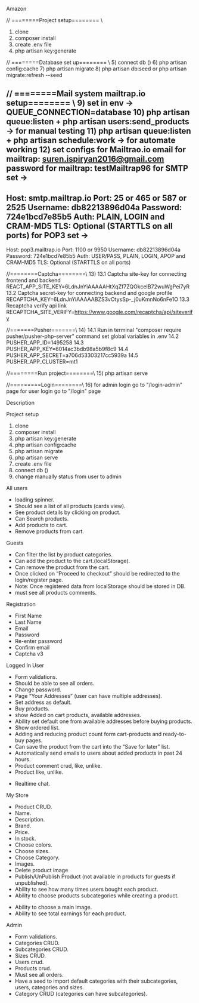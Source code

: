 Amazon

// ========Project setup======== \\
1) clone
2) composer install
3) create .env file
4) php artisan key:generate
   
// ========Database set up======== \\
5) connect db ()
6) php artisan config:cache
7) php artisan migrate
8) php artisan db:seed or php artisan migrate:refresh --seed

// ========Mail system mailtrap.io setup======== \\
9) set in env -> QUEUE_CONNECTION=database
10) php artisan queue:listen + php artisan users:send_products -> for manual testing
11) php artisan queue:listen + php artisan schedule:work -> for automate working
12) set configs for Mailtrao.io
   email for mailtrap: suren.ispiryan2016@gmail.com
   password for mailtrap: testMailtrap96
   for SMTP set ->
   ----------------
   Host: smtp.mailtrap.io
   Port: 25 or 465 or 587 or 2525
   Username: db82213896d04a
   Password: 724e1bcd7e85b5
   Auth: PLAIN, LOGIN and CRAM-MD5
   TLS: Optional (STARTTLS on all ports)
   for POP3 set ->
   ----------------
   Host: pop3.mailtrap.io
   Port: 1100 or 9950
   Username: db82213896d04a
   Password: 724e1bcd7e85b5
   Auth: USER/PASS, PLAIN, LOGIN, APOP and CRAM-MD5
   TLS: Optional (STARTTLS on all ports)

//========Captcha========\\
13) 13.1 Captcha site-key for connecting frontend and backend
         REACT_APP_SITE_KEY=6LdnJnYiAAAAAHtXqZf7ZQOkceIB72wuWgPei7yR
    13.2 Captcha secret-key for connecting backend and google profile
         RECAPTCHA_KEY=6LdnJnYiAAAAABZS3vOtysSp-_j0uKmnNo6nFe1O
    13.3 Recaptcha verify api link
         RECAPTCHA_SITE_VERIFY=https://www.google.com/recaptcha/api/siteverify

//=======Pusher=======\\
14) 14.1 Run in terminal "composer require pusher/pusher-php-server" command
    set global variables in .env
    14.2 PUSHER_APP_ID=1495258
    14.3 PUSHER_APP_KEY=6014ac3bdb98a5b9f8c9
    14.4 PUSHER_APP_SECRET=a706d53303217cc5939a
    14.5 PUSHER_APP_CLUSTER=mt1

//========Run project========\\
15) php artisan serve

//=========Login========\\
16) for admin login go to "/login-admin" page
    for user login  go to "/login" page



Description

Project setup
1) clone
2) composer install
3) php artisan key:generate
4) php artisan config:cache
5) php artisan migrate
6) php artisan serve
7) create .env file
8) connect db ()
9) change manually status from user to admin

All users
+ loading spinner.
+ Should see a list of all products (cards view).
+ See product details by clicking on product.
+ Can Search products.
+ Add products to cart.
+ Remove products from cart.

Guests
+ Can filter the list by product categories.
+ Can add the product to the cart.(localStorage).
+ Can remove the product from the cart.
+ Once clicked on “Proceed to checkout” should be redirected to the login/register page.
+ Note: Once registered data from localStorage should be stored in DB.
+ must see all products comments.

Registration
+ First Name
+ Last Name
+ Email
+ Password
+ Re-enter password
+ Confirm email
+ Captcha v3

Logged In User
+ Form validations.
+ Should be able to see all orders.
+ Change password.
+ Page “Your Addresses” (user can have multiple addresses).
+ Set address as default.
+ Buy products.
+ show Added on cart products, available addresses.
+ Ability set default one from available addresses before buying products.
+ Show ordered list.
+ Adding and reducing product count form cart-products and ready-to-buy pages.
+ Can save the product from the cart into the “Save for later” list.
+ Automatically send emails to users about added products in past 24 hours.
+ Product comment crud, like, unlike.
+ Product like, unlike.
- Realtime chat.

My Store
+ Product CRUD.
+ Name.
+ Description.
+ Brand.
+ Price.
+ In stock.
+ Choose colors.
+ Choose sizes.
+ Choose Category.
+ Images.
+ Delete product image
+ Publish/UnPublish Product (not available in products for guests if unpublished).
+ Ability to see how many times users bought each product.
+ Ability to choose products subcategories while creating a product.
- Ability to choose a main image.
- Ability to see total earnings for each product.

Admin
+ Form validations.
+ Categories CRUD.
+ Subcategories CRUD.
+ Sizes CRUD.
+ Users crud.
+ Products crud.
+ Must see all orders.
+ Have a seed to import default categories with their subcategories, users, categories and sizes.
+ Category CRUD (categories can have subcategories).
